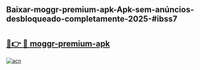 ## Baixar-moggr-premium-apk-Apk-sem-anúncios-desbloqueado-completamente-2025-#ibss7

# <h2><a href="https://ainizakaria.my?title=moggr-premium-apk&ref=22M">🔗👉 🔴 moggr-premium-apk</a></h2>

[![acn](https://github.com/user-attachments/assets/0f9c940e-d8b0-45ae-aac7-cd30a18b3e1c)](https://ainizakaria.my?title=moggr-premium-apk&ref=22M)

